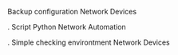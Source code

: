 Backup configuration Network Devices

. Script Python Network Automation

. Simple checking environtment Network Devices
